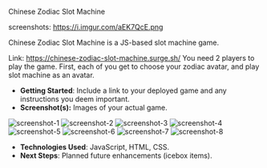 Chinese Zodiac Slot Machine



screenshots: https://i.imgur.com/aEK7QcE.png

Chinese Zodiac Slot Machine is a JS-based slot machine game. 


Link: https://chinese-zodiac-slot-machine.surge.sh/
You need 2 players to play the game. 
First, each of you get to choose your zodiac avatar, and play slot machine as an avatar. 




- **Getting Started**: Include a link to your deployed game and any instructions you deem important.
- **Screenshot(s):** Images of your actual game.
<img src="https://i.imgur.com/aEK7QcE.png" alt="screenshot-1">
<img src="https://i.imgur.com/IWsakfm.png" alt="screenshot-2">
<img src="https://i.imgur.com/rgjtSsi.png" alt="screenshot-3">
<img src="https://i.imgur.com/LgjIvXB.png" alt="screenshot-4">

<img src="https://i.imgur.com/eHsHh62.png" alt="screenshot-5">
<img src="https://i.imgur.com/ZyHwXel.png" alt="screenshot-6">
<img src="https://i.imgur.com/EJJaz9G.png" alt="screenshot-7">
<img src="https://i.imgur.com/20xoS4G.png" alt="screenshot-8">


- **Technologies Used**: JavaScript, HTML, CSS.
- **Next Steps**: Planned future enhancements (icebox items).